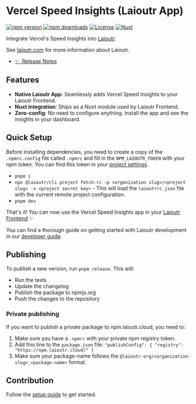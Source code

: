 # Vercel Speed Insights (Laioutr App)

[![npm version][npm-version-src]][npm-version-href]
[![npm downloads][npm-downloads-src]][npm-downloads-href]
[![License][license-src]][license-href]
[![Nuxt][nuxt-src]][nuxt-href]

Integrate Vercel's Speed Insights into [Laioutr](https://laioutr.com).

See [laioutr.com](https://laioutr.com) for more information about Laioutr.

- [✨ &nbsp;Release Notes](/CHANGELOG.md)

## Features

- **Native Laioutr App**: Seamlessly adds Vercel Speed Insights to your Laioutr Frontend.
- **Nuxt integration**: Ships as a Nuxt module used by Laioutr Frontend.
- **Zero-config**: No need to configure anything. Install the app and see the insights in your dashboard.

## Quick Setup

Before installing dependencies, you need to create a copy of the `.npmrc.config` file called `.npmrc` and fill in the `NPM_LAIOUTR_TOKEN` with your npm token. You can find this token in your [project settings](https://cockpit.laioutr.cloud/o/_/p/_/settings).

- `pnpm i`
- `npx @laioutr/cli project fetch-rc -p <organization slug>/<project slug> -s <project secret key>` - This will load the `laioutrrc.json` file with the current remote project configuration.
- `pnpm dev`

That's it! You can now use the Vercel Speed Insights app in your [Laioutr Frontend](https://laioutr.com) ✨

You can find a thorough guide on getting started with Laioutr development in our [developer guide](https://docs.laioutr.io/developer-guide/setup).

## Publishing

To publish a new version, run `pnpm release`. This will:

- Run the tests
- Update the changelog
- Publish the package to npmjs.org
- Push the changes to the repository

### Private publishing

If you want to publish a private package to npm.laioutr.cloud, you need to:

1. Make sure you have a `.npmrc` with your private npm registry token.
2. Add this line to the `package.json` file: `"publishConfig": { "registry": "https://npm.laioutr.cloud/" }`
3. Make sure your package-name follows the `@laioutr-org/<organization-slug>_<package-name>` format.

## Contribution

Follow the [setup guide](https://docs.laioutr.io/developer-guide/setup) to get started.

<!-- Badges -->

[npm-version-src]: https://img.shields.io/npm/v/%40laioutr-app%2Fvercel-speed-insights/latest.svg?style=flat&colorA=020420&colorB=00DC82
[npm-version-href]: https://npmjs.com/package/@laioutr/app-vercel-speed-insights
[npm-downloads-src]: https://img.shields.io/npm/dm/%40laioutr-app%2Fvercel-speed-insights.svg?style=flat&colorA=020420&colorB=00DC82
[npm-downloads-href]: https://npm.chart.dev/@laioutr/app-vercel-speed-insights
[license-src]: https://img.shields.io/npm/l/%40laioutr-app%2Fvercel-speed-insights.svg?style=flat&colorA=020420&colorB=00DC82
[license-href]: https://npmjs.com/package/@laioutr/app-vercel-speed-insights
[nuxt-src]: https://img.shields.io/badge/Nuxt-020420?logo=nuxt.js
[nuxt-href]: https://nuxt.com
